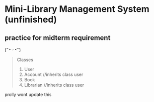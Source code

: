 # Mini-Library Management System (unfinished)
## practice for midterm requirement 
(˶˃ ᵕ ˂˶)
>Classes
>1. User
>2. Account //inherits class user
>3. Book
>4. Librarian //inherits class user

prolly wont update this
